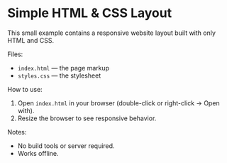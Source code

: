 # Simple HTML & CSS Layout

This small example contains a responsive website layout built with only HTML and CSS.

Files:

- `index.html` — the page markup
- `styles.css` — the stylesheet

How to use:

1. Open `index.html` in your browser (double-click or right-click -> Open with).
2. Resize the browser to see responsive behavior.

Notes:

- No build tools or server required.
- Works offline.
